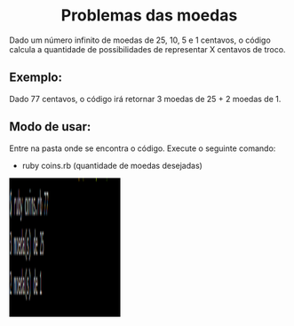 <h1 align="center">Problemas das moedas</h1>

Dado um número infinito de moedas de 25, 10, 5 e 1 centavos, o código calcula a quantidade de possibilidades de representar X centavos de troco.

## Exemplo:

Dado 77 centavos, o código irá retornar 3 moedas de 25 + 2 moedas de 1.

## Modo de usar:

Entre na pasta onde se encontra o código. Execute o seguinte comando:
- ruby coins.rb (quantidade de moedas desejadas)

<!DOCTYPE html>
<html>
<body>
<img src="img.png" alt="Imagem não carregada" width=200 height=250>
</body>
</html>